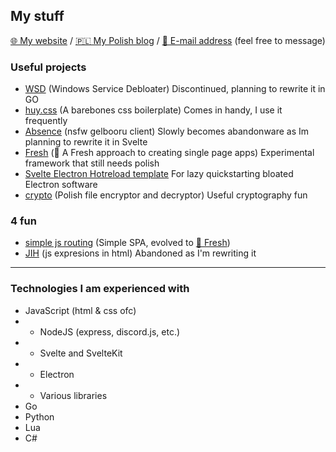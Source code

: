 ## My stuff
[🌐 My website](https://tzwel.xyz) / 
[🇵🇱 My Polish blog](https://blog.tzwel.xyz) /
[📧 E-mail address](mailto:tzwel@int.pl) (feel free to message)

### Useful projects
- [WSD](https://github.com/tzwel/WSD) (Windows Service Debloater) Discontinued, planning to rewrite it in GO
- [huy.css](https://github.com/tzwel/huy.css) (A barebones css boilerplate) Comes in handy, I use it frequently
- [Absence](https://github.com/tzwel/Absence) (nsfw gelbooru client) Slowly becomes abandonware as Im planning to rewrite it in Svelte
- [Fresh](https://github.com/tzwel/Fresh) (🧊 A Fresh approach to creating single page apps) Experimental framework that still needs polish
- [Svelte Electron Hotreload template](https://github.com/tzwel/svelte-electron-hotreload-template) For lazy quickstarting bloated Electron software
- [crypto](https://github.com/tzwel/crypto) (Polish file encryptor and decryptor) Useful cryptography fun

### 4 fun
- [simple js routing](https://github.com/tzwel/simple-js-routing) (Simple SPA, evolved to [🧊 Fresh](https://github.com/tzwel/Fresh))
- [JIH](https://github.com/tzwel/JIH) (js expresions in html) Abandoned as I'm rewriting it

---

### Technologies I am experienced with
- JavaScript (html & css ofc)
- - NodeJS (express, discord.js, etc.)
- - Svelte and SvelteKit
- - Electron
- - Various libraries
- Go
- Python
- Lua
- C#
